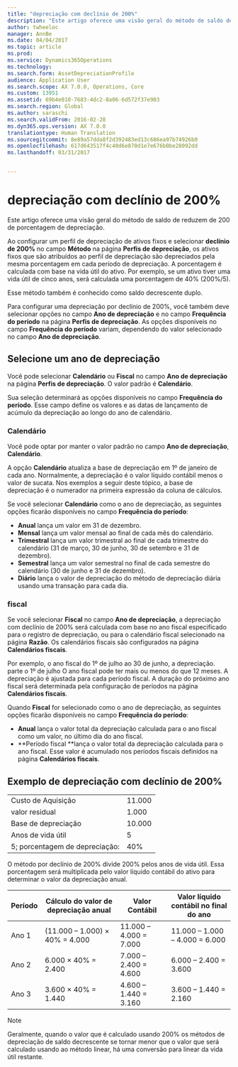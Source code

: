 ```yaml
---
title: "depreciação com declínio de 200%"
description: "Este artigo oferece uma visão geral do método de saldo de reduzem de 200 de porcentagem de depreciação."
author: twheeloc
manager: AnnBe
ms.date: 04/04/2017
ms.topic: article
ms.prod: 
ms.service: Dynamics365Operations
ms.technology: 
ms.search.form: AssetDepreciationProfile
audience: Application User
ms.search.scope: AX 7.0.0, Operations, Core
ms.custom: 13951
ms.assetid: 69b4e010-7683-4dc2-8a06-6d572f37e903
ms.search.region: Global
ms.author: saraschi
ms.search.validFrom: 2016-02-28
ms.dyn365.ops.version: AX 7.0.0
translationtype: Human Translation
ms.sourcegitcommit: 8e89a57dda8f2d392483ed13c686ea97b74926b0
ms.openlocfilehash: 617d643517f4c40d6e870d1e7e676b0be28092dd
ms.lasthandoff: 03/31/2017


---
```


# <a name="200-percent-reducing-balance-depreciation"></a>depreciação com declínio de 200%

Este artigo oferece uma visão geral do método de saldo de reduzem de 200 de porcentagem de depreciação.

Ao configurar um perfil de depreciação de ativos fixos e selecionar **declínio de 200%** no campo **Método** na página **Perfis de depreciação**, os ativos fixos que são atribuídos ao perfil de depreciação são depreciados pela mesma porcentagem em cada período de depreciação. A porcentagem é calculada com base na vida útil do ativo. Por exemplo, se um ativo tiver uma vida útil de cinco anos, será calculada uma porcentagem de 40% (200%/5). 

Esse método também é conhecido como saldo decrescente duplo.

Para configurar uma depreciação por declínio de 200%, você também deve selecionar opções no campo **Ano de depreciação** e no campo **Frequência do período** na página **Perfis de depreciação**. As opções disponíveis no campo **Frequência do período** variam, dependendo do valor selecionado no campo **Ano de depreciação**.

## <a name="select-a-depreciation-year"></a>Selecione um ano de depreciação
Você pode selecionar **Calendário** ou **Fiscal** no campo **Ano de depreciação** na página **Perfis de depreciação**. O valor padrão é **Calendário**. 

Sua seleção determinará as opções disponíveis no campo **Frequência do período**. Esse campo define os valores e as datas de lançamento de acúmulo da depreciação ao longo do ano de calendário.

### <a name="calendar"></a>Calendário

Você pode optar por manter o valor padrão no campo **Ano de depreciação**, **Calendário**. 

A opção **Calendário** atualiza a base de depreciação em 1º de janeiro de cada ano. Normalmente, a depreciação é o valor líquido contábil menos o valor de sucata. Nos exemplos a seguir deste tópico, a base de depreciação é o numerador na primeira expressão da coluna de cálculos. 

Se você selecionar **Calendário** como o ano de depreciação, as seguintes opções ficarão disponíveis no campo **Frequência do período**:

-   **Anual** lança um valor em 31 de dezembro.
-   **Mensal** lança um valor mensal ao final de cada mês do calendário.
-   **Trimestral** lança um valor trimestral ao final de cada trimestre do calendário (31 de março, 30 de junho, 30 de setembro e 31 de dezembro).
-   **Semestral** lança um valor semestral no final de cada semestre do calendário (30 de junho e 31 de dezembro).
-   **Diário** lança o valor de depreciação do método de depreciação diária usando uma transação para cada dia.

### <a name="fiscal"></a>fiscal

Se você selecionar **Fiscal** no campo **Ano de depreciação**, a depreciação com declínio de 200% será calculada com base no ano fiscal especificado para o registro de depreciação, ou para o calendário fiscal selecionado na página **Razão**. Os calendários fiscais são configurados na página **Calendários fiscais**. 

Por exemplo, o ano fiscal do 1º de julho ao 30 de junho, a depreciação. parte o 1º de julho O ano fiscal pode ter mais ou menos do que 12 meses. A depreciação é ajustada para cada período fiscal. A duração do próximo ano fiscal será determinada pela configuração de períodos na página **Calendários fiscais**. 

Quando **Fiscal** for selecionado como o ano de depreciação, as seguintes opções ficarão disponíveis no campo **Frequência do período**:

-   **Anual** lança o valor total da depreciação calculada para o ano fiscal como um valor, no último dia do ano fiscal.
-   **Período fiscal **lança o valor total da depreciação calculada para o ano fiscal. Esse valor é acumulado nos períodos fiscais definidos na página **Calendários fiscais**.

## <a name="example-of-200-reducing-balance-depreciation"></a>Exemplo de depreciação com declínio de 200%
|                                |        |
|--------------------------------|--------|
| Custo de Aquisição               | 11.000 |
| valor residual                  | 1.000 |
| Base de depreciação              | 10.000 |
| Anos de vida útil             | 5      |
| 5; porcentagem de depreciação: | 40%    |

O método por declínio de 200% divide 200% pelos anos de vida útil. Essa porcentagem será multiplicada pelo valor líquido contábil do ativo para determinar o valor da depreciação anual.

| Período | Cálculo do valor de depreciação anual | Valor Contábil             | Valor líquido contábil no final do ano |
|--------|-----------------------------------------------|------------------------|---------------------------------------|
| Ano 1 | (11.000 – 1.000) × 40% = 4.000                | 11.000 – 4.000 = 7.000 | 11.000 – 1.000 – 4.000 = 6.000        |
| Ano 2 | 6.000 × 40% = 2.400                           | 7.000 – 2.400 = 4.600  | 6.000 – 2.400 = 3.600                 |
| Ano 3 | 3.600 × 40% = 1.440                           | 4.600 – 1.440 = 3.160  | 3.600 – 1.440 = 2.160                 |

> [!NOTE] 
> Geralmente, quando o valor que é calculado usando 200% os métodos de depreciação de saldo decrescente se tornar menor que o valor que será calculado usando ao método linear, há uma conversão para linear da vida útil restante.


